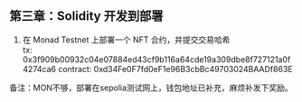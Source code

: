 ## 第三章：Solidity 开发到部署

1. 在 Monad Testnet 上部署一个 NFT 合约，并提交交易哈希  
	tx: 0x3f909b00932c04e07884ed43cf9b116a64cde19a309dbe8f727121a0f4274ca6
  contract: 0xd34Fe0F7fd0eF1e96B3cbBc49703024BAADf863E

  备注：MON不够，部署在sepolia测试网上，钱包地址已补充，麻烦补发下奖励。

